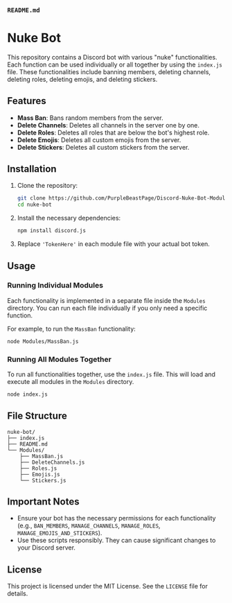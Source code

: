 ### `README.md`

# Nuke Bot

This repository contains a Discord bot with various "nuke" functionalities. Each function can be used individually or all together by using the `index.js` file. These functionalities include banning members, deleting channels, deleting roles, deleting emojis, and deleting stickers.

## Features

- **Mass Ban**: Bans random members from the server.
- **Delete Channels**: Deletes all channels in the server one by one.
- **Delete Roles**: Deletes all roles that are below the bot's highest role.
- **Delete Emojis**: Deletes all custom emojis from the server.
- **Delete Stickers**: Deletes all custom stickers from the server.

## Installation

1. Clone the repository:
   ```bash
   git clone https://github.com/PurpleBeastPage/Discord-Nuke-Bot-Modules-.git
   cd nuke-bot
   ```

2. Install the necessary dependencies:
   ```bash
   npm install discord.js
   ```

3. Replace `'TokenHere'` in each module file with your actual bot token.

## Usage

### Running Individual Modules

Each functionality is implemented in a separate file inside the `Modules` directory. You can run each file individually if you only need a specific function.

For example, to run the `MassBan` functionality:
```bash
node Modules/MassBan.js
```

### Running All Modules Together

To run all functionalities together, use the `index.js` file. This will load and execute all modules in the `Modules` directory.
```bash
node index.js
```

## File Structure

```
nuke-bot/
├── index.js
├── README.md
└── Modules/
    ├── MassBan.js
    ├── DeleteChannels.js
    ├── Roles.js
    ├── Emojis.js
    └── Stickers.js
```

## Important Notes

- Ensure your bot has the necessary permissions for each functionality (e.g., `BAN_MEMBERS`, `MANAGE_CHANNELS`, `MANAGE_ROLES`, `MANAGE_EMOJIS_AND_STICKERS`).
- Use these scripts responsibly. They can cause significant changes to your Discord server.

## License

This project is licensed under the MIT License. See the `LICENSE` file for details.
